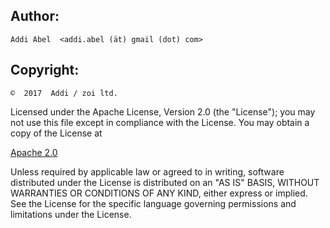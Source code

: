 

  **Author:**
  -------

    Addi Abel  <addi.abel (ät) gmail (dot) com>


  **Copyright:**
  ----------

    ©  2017  Addi / zoi ltd.




Licensed under the Apache License, Version 2.0 (the "License"); you may not use this file except in compliance with the License. You may obtain a copy of the License at


[Apache 2.0](http://www.apache.org/licenses/LICENSE-2.0)


Unless required by applicable law or agreed to in writing, software distributed under the License is distributed on an "AS IS" BASIS, WITHOUT WARRANTIES OR CONDITIONS OF ANY KIND, either express or implied. See the License for the specific language governing permissions and limitations under the License.
